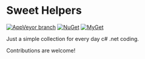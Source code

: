 # Sweet Helpers

[![AppVeyor branch](https://img.shields.io/appveyor/ci/eliekstein/extensions/master.svg?style=flat-square)](https://ci.appveyor.com/project/eliekstein/extensions) [![NuGet](https://img.shields.io/nuget/vpre/SweetHelpers.svg?style=flat-square)](https://www.nuget.org/packages/SweetHelpers) [![MyGet](https://img.shields.io/myget/eliekstein/vpre/SweetHelpers.svg?style=flat-square&label=MyGet)](https://www.myget.org/feed/eliekstein/package/nuget/SweetHelpers)

Just a simple collection for every day c# .net coding.

Contributions are welcome!
